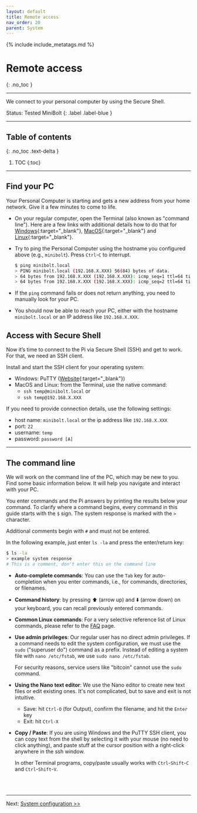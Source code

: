 ```yaml
---
layout: default
title: Remote access
nav_order: 20
parent: System
---
```

<!-- markdownlint-disable MD014 MD022 MD025 MD033 MD040 -->

{% include include_metatags.md %}

# Remote access

{: .no_toc }

---

We connect to your personal computer by using the Secure Shell.

Status: Tested MiniBolt
{: .label .label-blue }

---

## Table of contents
{: .no_toc .text-delta }

1. TOC
{:toc}

---

## Find your PC

Your Personal Computer is starting and gets a new address from your home network.
Give it a few minutes to come to life.

* On your regular computer, open the Terminal (also known as "command line").
  Here are a few links with additional details how to do that for [Windows](https://www.computerhope.com/issues/chusedos.htm){:target="_blank"}, [MacOS](https://macpaw.com/how-to/use-terminal-on-mac){:target="_blank"} and [Linux](https://www.howtogeek.com/140679/beginner-geek-how-to-start-using-the-linux-terminal/){:target="_blank"}.

* Try to ping the Personal Computer using the hostname you configured above (e.g., `minibolt`).
  Press `Ctrl`-`C` to interrupt.

  ```sh
  $ ping minibolt.local
  > PING minibolt.local (192.168.X.XXX) 56(84) bytes of data.
  > 64 bytes from 192.168.X.XXX (192.168.X.XXX): icmp_seq=1 ttl=64 time=88.1 ms
  > 64 bytes from 192.168.X.XXX (192.168.X.XXX): icmp_seq=2 ttl=64 time=61.5 ms
  ```

* If the `ping` command fails or does not return anything, you need to manually look for your PC.

* You should now be able to reach your PC, either with the hostname `minibolt.local` or an IP address like `192.168.X.XXX`.

## Access with Secure Shell

Now it’s time to connect to the Pi via Secure Shell (SSH) and get to work.
For that, we need an SSH client.

Install and start the SSH client for your operating system:

* Windows: PuTTY ([Website](https://www.putty.org){:target="_blank"})
* MacOS and Linux: from the Terminal, use the native command:
  * `ssh temp@minibolt.local` or
  * `ssh temp@192.168.X.XXX`

If you need to provide connection details, use the following settings:

* host name: `minibolt.local` or the ip address like `192.168.X.XXX`
* port: `22`
* username: `temp`
* password:  `password [A]`

---

## The command line

We will work on the command line of the PC, which may be new to you.
Find some basic information below.
It will help you navigate and interact with your PC.

You enter commands and the Pi answers by printing the results below your command.
To clarify where a command begins, every command in this guide starts with the `$` sign. The system response is marked with the `>` character.

Additional comments begin with `#` and must not be entered.

In the following example, just enter `ls -la` and press the enter/return key:

```sh
$ ls -la
> example system response
# This is a comment, don't enter this on the command line
```

* **Auto-complete commands**:
  You can use the `Tab` key for auto-completion when you enter commands, i.e., for commands, directories, or filenames.

* **Command history**:
  by pressing ⬆️ (arrow up) and ⬇️ (arrow down) on your keyboard, you can recall previously entered commands.

* **Common Linux commands**:
  For a very selective reference list of Linux commands, please refer to the [FAQ](../faq.md) page.

* **Use admin privileges**:
  Our regular user has no direct admin privileges.
  If a command needs to edit the system configuration, we must use the `sudo` ("superuser do") command as a prefix.
  Instead of editing a system file with `nano /etc/fstab`, we use `sudo nano /etc/fstab`.

  For security reasons, service users like "bitcoin" cannot use the `sudo` command.

* **Using the Nano text editor**:
  We use the Nano editor to create new text files or edit existing ones.
  It's not complicated, but to save and exit is not intuitive.

  * Save: hit `Ctrl-O` (for Output), confirm the filename, and hit the `Enter` key
  * Exit: hit `Ctrl-X`

* **Copy / Paste**:
  If you are using Windows and the PuTTY SSH client, you can copy text from the shell by selecting it with your mouse (no need to click anything), and paste stuff at the cursor position with a right-click anywhere in the ssh window.

  In other Terminal programs, copy/paste usually works with `Ctrl`-`Shift`-`C` and `Ctrl`-`Shift`-`V`.

<br /><br />

---

Next: [System configuration >>](configuration.md)

